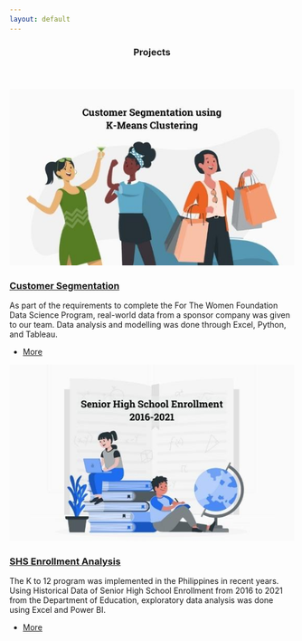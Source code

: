 ```yaml
---
layout: default
---
```


<!-- Section -->
<section>
	<header class="major">
		<h3>Projects</h3>
	</header>
	<div class="posts">
		<article>
			<a href="{{ '/posts/persona.html' | absolute_url }}" class="image"><img src="assets/images/persona.jpg" alt="" /></a>
			<h3><a href="{{ '/posts/persona.html' | absolute_url }}">Customer Segmentation</a></h3>
			<p>As part of the requirements to complete the For The Women Foundation Data Science Program, real-world data from a sponsor company was given to our team. Data analysis and modelling was done through Excel, Python, and Tableau.</p>
			<ul class="actions">
				<li><a href="{{ '/posts/persona.html' | absolute_url }}" class="button">More</a></li>
			</ul>
		</article>
		<article>
			<a href="{{ '/posts/shs.html' | absolute_url }}" class="image"><img src="assets/images/shs.jpg" alt="" /></a>
			<h3><a href="{{ '/posts/shs.html' | absolute_url }}">SHS Enrollment Analysis</a></h3>
			<p>The K to 12 program was implemented in the Philippines in recent years. Using Historical Data of Senior High School Enrollment from 2016 to 2021 from the Department of Education, exploratory data analysis was done using Excel and Power BI.</p>
			<ul class="actions">
				<li><a href="{{ '/posts/shs.html' | absolute_url }}" class="button">More</a></li>
			</ul>
		</article>
	</div>
</section>
